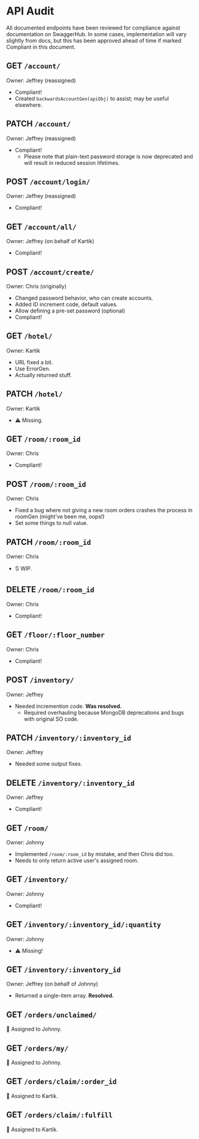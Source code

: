 # API Audit

All documented endpoints have been reviewed for compliance against documentation on SwaggerHub.
    In some cases, implementation will vary slightly from docs,
        but this has been approved ahead of time if marked Compliant in this document.

## GET `/account/`
Owner: Jeffrey (reassigned)
- Compliant!
- Created `backwardsAccountGen(apiObj)` to assist; may be useful elsewhere.

## PATCH `/account/`
Owner: Jeffrey (reassigned)
- Compliant!
    - Please note that plain-text password storage is now deprecated and will result in reduced session lifetimes.

## POST `/account/login/`
Owner: Jeffrey (reassigned)
- Compliant!

## GET `/account/all/`
Owner: Jeffrey (on behalf of Kartik)
- Compliant!

## POST `/account/create/`
Owner: Chris (originally)
- Changed password behavior, who can create accounts.
- Added ID increment code, default values.
- Allow defining a pre-set password (optional)
- Compliant!

## GET `/hotel/`
Owner: Kartik
- URL fixed a bit.
- Use ErrorGen.
- Actually returned stuff.

## PATCH `/hotel/`
Owner: Kartik
- ⚠ Missing.

## GET `/room/:room_id`
Owner: Chris
- Compliant!

## POST `/room/:room_id`
Owner: Chris
- Fixed a bug where not giving a new room orders crashes the process in roomGen (might've been me, oops!)
- Set some things to null value.

## PATCH `/room/:room_id`
Owner: Chris
- 🔃 WIP.

## DELETE `/room/:room_id`
Owner: Chris
- Compliant!

## GET `/floor/:floor_number`
Owner: Chris
- Compliant!

## POST `/inventory/`
Owner: Jeffrey
- Needed incremention code. **Was resolved.**
    - Required overhauling because MongoDB deprecations and bugs with original SO code.

## PATCH `/inventory/:inventory_id`
Owner: Jeffrey
- Needed some output fixes.

## DELETE `/inventory/:inventory_id`
Owner: Jeffrey
- Compliant!

## GET `/room/`
Owner: Johnny
- Implemented `/room/:room_id` by mistake, and then Chris did too.
- Needs to only return active user's assigned room.

## GET `/inventory/`
Owner: Johnny
- Compliant!

## GET `/inventory/:inventory_id/:quantity`
Owner: Johnny
- ⚠ Missing!

## GET `/inventory/:inventory_id`
Owner: Jeffrey (on behalf of Johnny)
- Returned a single-item array. **Resolved.**

## GET `/orders/unclaimed/`
📌 Assigned to Johnny.

## GET `/orders/my/`
📌 Assigned to Johnny.

## GET `/orders/claim/:order_id`
📌 Assigned to Kartik.

## GET `/orders/claim/:fulfill`
📌 Assigned to Kartik.
